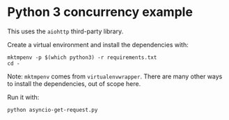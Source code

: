 # Python 3 concurrency example

This uses the `aiohttp` third-party library.

Create a virtual environment and install the dependencies with:

```
mktmpenv -p $(which python3) -r requirements.txt
cd -
```

Note: `mktmpenv` comes from `virtualenvwrapper`. There are many other ways to
install the dependencies, out of scope here.

Run it with:

```
python asyncio-get-request.py
```
